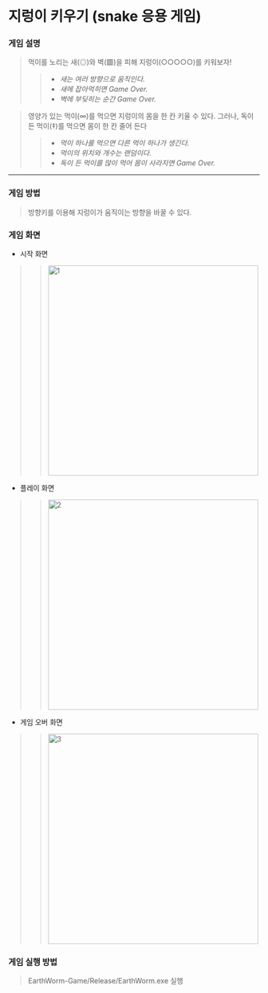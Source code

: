 # 지렁이 키우기 (snake 응용 게임)

### 게임 설명
> 먹이를 노리는 새(◎)와 벽(▩)을 피해 지렁이(○○○○○)를 키워보자!
>> - *새는  여러 방향으로 움직인다.*  
>> - *새에 잡아먹히면 Game Over.*  
>> - *벽에 부딪히는 순간 Game Over.*  

>영양가 있는 먹이(∞)를 먹으면 지렁이의 몸을 한 칸 키울 수 있다.
>그러나, 독이 든 먹이(‡)를 먹으면 몸이 한 칸 줄어 든다
>> - *먹이 하나를 먹으면 다른 먹이 하나가 생긴다.*  
>> - *먹이의 위치와 개수는 랜덤이다.*  
>> - *독이 든 먹이를 많이 먹어 몸이 사라지면 Game Over.*  


___
### 게임 방법
>방향키를 이용해 지렁이가 움직이는 방향을 바꿀 수 있다.
 
### 게임 화면 
- 시작 화면
>><img width="421" alt="1" src="https://user-images.githubusercontent.com/38491112/79225127-3c985880-7e97-11ea-9c18-a6921307f033.png">

- 플레이 화면
>><img width="421" alt="2" src="https://user-images.githubusercontent.com/38491112/79225098-330ef080-7e97-11ea-8a3c-ca12296840ae.png">

- 게임 오버 화면
>><img width="421" alt="3" src="https://user-images.githubusercontent.com/38491112/79225103-34d8b400-7e97-11ea-9b0d-e27d50a9f475.png">

### 게임 실행 방법
>EarthWorm-Game/Release/EarthWorm.exe 실행
